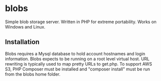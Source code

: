 blobs
=====

Simple blob storage server. Written in PHP for extreme portability. Works on Windows and Linux.


Installation
------------

Blobs requires a Mysql database to hold account hostnames and login information. Blobs expects to be
running on a root level virtual host. URL rewriting is typically used to map pretty URLs to get.php.
To support AWS S3, PHP Composer must be installed and "composer install" must be run from the blobs
home folder.
